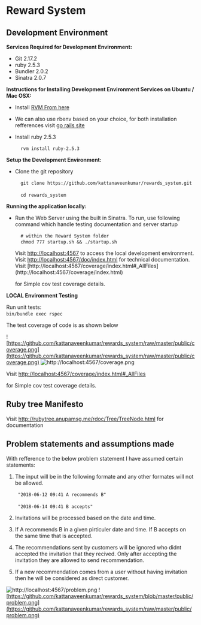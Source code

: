 Reward System
=========

## Development Environment

__Services Required for Development Environment:__
- Git 2.17.2
- ruby 2.5.3
- Bundler 2.0.2
- Sinatra 2.0.7


__Instructions for Installing Development Environment Services on Ubuntu / Mac OSX:__

- Install [RVM From here](https://rvm.io/rvm/install)
- We can also use rbenv based on your choice, for both installation refferences visit [go rails site](https://gorails.com/setup/)


- Install ruby 2.5.3

		rvm install ruby-2.5.3

__Setup the Development Environment:__

- Clone the git repository

		git clone https://github.com/kattanaveenkumar/rewards_system.git

		cd rewards_system

        



__Running the application locally:__

- Run the Web Server using the built in Sinatra. To run, use following command which handle testing documentation and server startup

		# within the Reward System folder
		chmod 777 startup.sh && ./startup.sh

	Visit [http://localhost:4567](http://localhost:4567) to access the local development environment.
	Visit [http://localhost:4567/doc/index.html](http://localhost:4567/doc/index.html) for technical documentation.
	Visit [http://localhost:4567/coverage/index.html#_AllFiles]
	(http://localhost:4567/coverage/index.html) 
	
	for Simple cov test coverage details.
    

__LOCAL Environment Testing__  

Run unit tests:  
`bin/bundle exec rspec`

The test coverage of code is as shown below

![https://github.com/kattanaveenkumar/rewards_system/raw/master/public/coverage.png](https://github.com/kattanaveenkumar/rewards_system/raw/master/public/coverage.png)
![http://localhost:4567/coverage.png](http://localhost:4567/coverage.png)
 	
Visit [http://localhost:4567/coverage/index.html#_AllFiles](http://localhost:4567/coverage/index.html)
	  
for Simple cov test coverage details.
## Ruby tree Manifesto

Visit http://rubytree.anupamsg.me/rdoc/Tree/TreeNode.html for documentation


## Problem statements and assumptions made
With refference to the below problem statement I have assumed certain statements:


1. The input will be in the following formate and any other formates will not be allowed.
    
        "2018-06-12 09:41 A recommends B"
    
        "2018-06-14 09:41 B accepts"


2. Invitations will be processed based on the date and time.

3. If A recommends B in a given pirticuler date and time. If B accepts on the same time that is accepted.

4. The recommendations sent by customers will be ignored who didnt accepted the invitation that they recived. 
    Only after accepting the invitation they are allowed to send recommendation.

5. If a new recommendation comes from a user without having invitation then he will be considered as direct customer.


 
![http://localhost:4567/problem.png](http://localhost:4567/problem.png)
![https://github.com/kattanaveenkumar/rewards_system/blob/master/public/problem.png](https://github.com/kattanaveenkumar/rewards_system/raw/master/public/problem.png)


